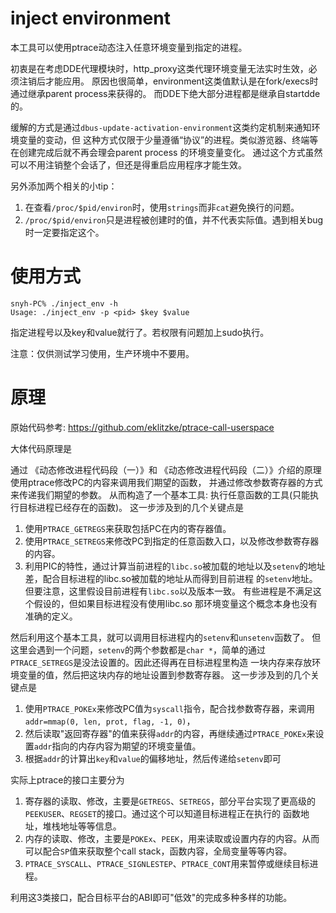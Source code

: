 # inject environment

本工具可以使用ptrace动态注入任意环境变量到指定的进程。

初衷是在考虑DDE代理模块时，http_proxy这类代理环境变量无法实时生效，必须注销后才能应用。
原因也很简单，environment这类值默认是在fork/execs时通过继承parent process来获得的。
而DDE下绝大部分进程都是继承自startdde的。 

缓解的方式是通过`dbus-update-activation-environment`这类约定机制来通知环境变量的变动，但
这种方式仅限于少量遵循“协议”的进程。类似游览器、终端等在创建完成后就不再会理会parent process
的环境变量变化。
通过这个方式虽然可以不用注销整个会话了，但还是得重启应用程序才能生效。


另外添加两个相关的小tip：
1. 在查看`/proc/$pid/environ`时，使用`strings`而非`cat`避免换行的问题。
2. `/proc/$pid/environ`只是进程被创建时的值，并不代表实际值。遇到相关bug时一定要指定这个。

# 使用方式

```
snyh-PC% ./inject_env -h
Usage: ./inject_env -p <pid> $key $value
```
指定进程号以及key和value就行了。若权限有问题加上sudo执行。

注意：仅供测试学习使用，生产环境中不要用。

# 原理

原始代码参考: https://github.com/eklitzke/ptrace-call-userspace

大体代码原理是

通过 《动态修改进程代码段（一）》和 《动态修改进程代码段（二）》介绍的原理使用ptrace修改PC的内容来调用我们期望的函数，
并通过修改参数寄存器的方式来传递我们期望的参数。
从而构造了一个基本工具: 执行任意函数的工具(只能执行目标进程已经存在的函数)。
这一步涉及到的几个关键点是
1. 使用`PTRACE_GETREGS`来获取包括PC在内的寄存器值。
2. 使用`PTRACE_SETREGS`来修改PC到指定的任意函数入口，以及修改参数寄存器的内容。
3. 利用PIC的特性，通过计算当前进程的`libc.so`被加载的地址以及`setenv`的地址差，配合目标进程的libc.so被加载的地址从而得到目前进程
   的`setenv`地址。 但要注意，这里假设目前进程有`libc.so`以及版本一致。 有些进程是不满足这个假设的，但如果目标进程没有使用libc.so
   那环境变量这个概念本身也没有准确的定义。

然后利用这个基本工具，就可以调用目标进程内的`setenv`和`unsetenv`函数了。
但这里会遇到一个问题，`setenv`的两个参数都是`char *`，简单的通过`PTRACE_SETREGS`是没法设置的。因此还得再在目标进程里构造
一块内存来存放环境变量的值，然后把这块内存的地址设置到参数寄存器。
这一步涉及到的几个关键点是
1. 使用`PTRACE_POKEx`来修改PC值为`syscall`指令，配合找参数寄存器，来调用`addr=mmap(0, len, prot, flag, -1, 0)`，
2. 然后读取"返回寄存器"的值来获得`addr`的内容，再继续通过`PTRACE_POKEx`来设置`addr`指向的内存内容为期望的环境变量值。
3. 根据`addr`的计算出`key`和`value`的偏移地址，然后传递给`setenv`即可
   
实际上ptrace的接口主要分为
1. 寄存器的读取、修改，主要是`GETREGS`、`SETREGS`，部分平台实现了更高级的`PEEKUSER`、`REGSET`的接口。通过这个可以知道目标进程正在执行的
   函数地址，堆栈地址等等信息。
2. 内存的读取、修改，主要是`POKEx`、`PEEK`，用来读取或设置内存的内容。从而可以配合`SP`值来获取整个call stack，函数内容，全局变量等等内容。
3. `PTRACE_SYSCALL`、`PTRACE_SIGNLESTEP`、`PTRACE_CONT`用来暂停或继续目标进程。

利用这3类接口，配合目标平台的ABI即可"低效"的完成多种多样的功能。
